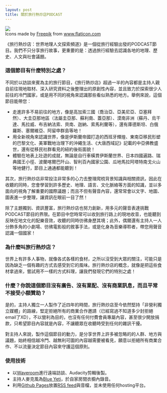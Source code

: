 ```yaml
---
layout: post
title: 關於旅行熱炒店PODCAST
---
```


<img class="flaticon" src="https://cdn-icons-png.flaticon.com/512/673/673615.png">
<div class="attribution">Icons made by <a href="https://www.flaticon.com/authors/freepik" title="Freepik">Freepik</a> from <a href="https://www.flaticon.com/" title="Flaticon">www.flaticon.com</a></div>

《旅行熱炒店：世界地理人文探索頻道》是一個從旅行經驗出發的PODCAST節目。我們不只分享旅行故事，更重要的是：透過旅行經驗去認識各地的地理、歷史、人文與社會議題。

### 這個節目有什麼特別之處？

不同於以訪談來賓為主的旅行節目，《旅行熱炒店》超過一半的內容都是主持人親自前往現地取材、深入研究資料之後整理出的原創性內容，並且致力於探索很少人前往的冷門國家，或是用不同的視角來認識那些看似熟悉的地方。舉例來說，這個節目能帶您：

* 走進許多不易前往的地方，像是高加索三國（喬治亞、亞美尼亞、亞塞拜然）、大圭亞那地區（法屬圭亞那、蘇利南、蓋亞那）、漠南非洲（蘇丹、烏干達、馬拉威、布吉納法索、貝南、迦納、索馬利蘭等），還有庫德斯坦、白俄羅斯、塞爾維亞、阿留申群島等地！
* 用全新視角來認識世界，像是伊斯蘭帝國打造的西班牙輝煌、東南亞移民形塑的巴黎文化、美軍戰地治理下的沖繩生活、《大唐西域記》記載的中亞佛教盛世，還有從移民社群看見的紐約後街面貌！
* 體驗在地表上壯遊的成就，無論是自行車橫貫伊斯蘭世界、日本四國遍路、瑞典國王小徑、波蘭喀爾巴阡山、智利百內國家公園、瓜地馬拉阿塔特南戈火山等地健行，節目上通通都能聽到！

其次，旅行熱炒店非常投注非常多的心力去整理爬梳背景知識與相關資訊，因此在收聽的同時，您會學習到許多歷史、地理、語言、文化脈絡等方面的知識，並以多面向的視角了解重要的國際議題；而且不但有聲音內容，還常常會以文字、地圖、圖表進一步整理，讓資訊在眼前一目了然！

除了主題獨到、資訊豐富，旅行熱炒店也努力創新，用多元的聲音表達挑戰PODCAST節目的界限。在節目中您時常可以收到旅行路上的現地收音，也能聽到反映在地文化的配樂音效，收聽的同時彷彿身歷其境；此外，偶爾還有主持人一人分飾多角的小劇場、彷彿電影般的敘事手法，或是化身為音樂導聆者，帶您用聲音認識一個國家！

### 為什麼叫旅行熱炒店？

世界上有許多人事物，就像各式各樣的食材，之所以沒受到大眾的關注，可能只是因為缺乏一個有趣的方式去感受到它的風味。旅行熱炒店的概念，就像是把這些食材拿過來，嘗試用不一樣的方式料理，讓我們發現它們的特別之處！

### 什麼？你說這個節目沒有廣告、沒有業配、沒有商業訊息，而且平常不接受小額贊助？

是的，主持人獨立一人製作了近四年的時間，旅行熱炒店至今依然堅持「非營利獨立媒體」的路線，堅定拒絕所有的商業合作邀請（已經寫過不知道多少封拒絕email了XD），不以營利為目的，也沒有任何付費會員專屬內容，甚至很少開放捐款，只希望節目內容就是內容，不讓聽眾在收聽時受到任何的雜訊干擾。

對主持人來說，製作這個節目的動力，是分享世界上許多被忽略的的人群、地方與議題，始終相信越冷門、越無利可圖的內容越需要被看見，願意以拒絕所有商業合作、不以流量決定節目內容來守護這個原則。

### 使用技術

* 以[Waveroom](https://www.waveroom.com/)進行遠端訪談、Audacity剪輯後製。
* 主持人麥克風為[Blue Yeti](https://www.bluemic.com/en-us/products/yeti/)，於自家房間衣櫥內錄音。
* 利用[Github Pages](https://pages.github.com/)放置[RSS feed](https://ltsoj.com/podcast.xml)與音檔，並未使用任何hosting平台。

